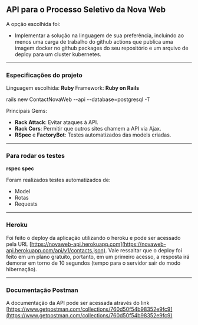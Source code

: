 ## API para o Processo Seletivo da Nova Web

A opção escolhida foi:
- Implementar a solução na linguagem de sua preferência, incluindo ao menos uma carga de trabalho do github actions que publica uma imagem docker no github packages do seu repositório e um arquivo de deploy para um cluster kubernetes.

____
### Especificações do projeto
Linguagem escolhida: **Ruby**
Framework: **Ruby on Rails**

rails new ContactNovaWeb --api --database=postgresql -T

Principais Gems:
- **Rack Attack**: Evitar ataques à API.
- **Rack Cors**: Permitir que outros sites chamem a API via Ajax.
- **RSpec** e **FactoryBot**: Testes automatizados das models criadas.
____    
### Para rodar os testes

**rspec spec**

Foram realizados testes automatizados de:
- Model
- Rotas
- Requests
____  
### Heroku
Foi feito o deploy da aplicação utilizando o heroku e pode ser acessado pela URL [https://novaweb-api.herokuapp.com](https://novaweb-api.herokuapp.com/api/v1/contacts.json).
Vale ressaltar que o deploy foi feito em um plano gratuito, portanto, em um primeiro acesso, a resposta irá demorar em torno de 10 segundos (tempo para o servidor sair do modo hibernação).

____
### Documentação Postman
A documentação da API pode ser acessada através do link [https://www.getpostman.com/collections/760d50f54b98352e9fc9](https://www.getpostman.com/collections/760d50f54b98352e9fc9)
